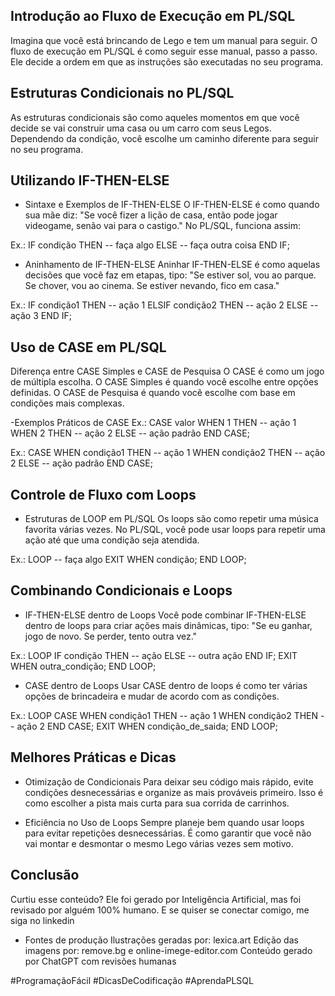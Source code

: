 ## Introdução ao Fluxo de Execução em PL/SQL
Imagina que você está brincando de Lego e tem um manual para seguir. O fluxo de execução em PL/SQL é como seguir esse manual, passo a passo. Ele decide a ordem em que as instruções são executadas no seu programa.

## Estruturas Condicionais no PL/SQL
As estruturas condicionais são como aqueles momentos em que você decide se vai construir uma casa ou um carro com seus Legos. Dependendo da condição, você escolhe um caminho diferente para seguir no seu programa.

## Utilizando IF-THEN-ELSE
- Sintaxe e Exemplos de IF-THEN-ELSE
O IF-THEN-ELSE é como quando sua mãe diz: "Se você fizer a lição de casa, então pode jogar videogame, senão vai para o castigo." No PL/SQL, funciona assim:

Ex.:
IF condição THEN
   -- faça algo
ELSE
   -- faça outra coisa
END IF;

- Aninhamento de IF-THEN-ELSE
Aninhar IF-THEN-ELSE é como aquelas decisões que você faz em etapas, tipo: "Se estiver sol, vou ao parque. Se chover, vou ao cinema. Se estiver nevando, fico em casa."

Ex.:
IF condição1 THEN
   -- ação 1
ELSIF condição2 THEN
   -- ação 2
ELSE
   -- ação 3
END IF;

## Uso de CASE em PL/SQL
Diferença entre CASE Simples e CASE de Pesquisa
O CASE é como um jogo de múltipla escolha. O CASE Simples é quando você escolhe entre opções definidas. O CASE de Pesquisa é quando você escolhe com base em condições mais complexas.

-Exemplos Práticos de CASE
Ex.:
CASE valor
   WHEN 1 THEN
      -- ação 1
   WHEN 2 THEN
      -- ação 2
   ELSE
      -- ação padrão
END CASE;

Ex.:
CASE
   WHEN condição1 THEN
      -- ação 1
   WHEN condição2 THEN
      -- ação 2
   ELSE
      -- ação padrão
END CASE;

## Controle de Fluxo com Loops
- Estruturas de LOOP em PL/SQL
Os loops são como repetir uma música favorita várias vezes. No PL/SQL, você pode usar loops para repetir uma ação até que uma condição seja atendida.

Ex.:
LOOP
   -- faça algo
   EXIT WHEN condição;
END LOOP;

## Combinando Condicionais e Loops
- IF-THEN-ELSE dentro de Loops
Você pode combinar IF-THEN-ELSE dentro de loops para criar ações mais dinâmicas, tipo: "Se eu ganhar, jogo de novo. Se perder, tento outra vez."

Ex.:
LOOP
   IF condição THEN
      -- ação
   ELSE
      -- outra ação
   END IF;
   EXIT WHEN outra_condição;
END LOOP;

- CASE dentro de Loops
Usar CASE dentro de loops é como ter várias opções de brincadeira e mudar de acordo com as condições.

Ex.:
LOOP
   CASE
      WHEN condição1 THEN
         -- ação 1
      WHEN condição2 THEN
         -- ação 2
   END CASE;
   EXIT WHEN condição_de_saida;
END LOOP;

## Melhores Práticas e Dicas
- Otimização de Condicionais
Para deixar seu código mais rápido, evite condições desnecessárias e organize as mais prováveis primeiro. Isso é como escolher a pista mais curta para sua corrida de carrinhos.

- Eficiência no Uso de Loops
Sempre planeje bem quando usar loops para evitar repetições desnecessárias. É como garantir que você não vai montar e desmontar o mesmo Lego várias vezes sem motivo.

## Conclusão
Curtiu esse conteúdo? Ele foi gerado por Inteligência Artificial, mas foi revisado por alguém 100% humano. E se quiser se conectar comigo, me siga no linkedin 

- Fontes de produção
Ilustrações geradas por: lexica.art
Edição das imagens por: remove.bg e online-imege-editor.com
Conteúdo gerado por ChatGPT com revisões humanas

#ProgramaçãoFácil #DicasDeCodificação #AprendaPLSQL
